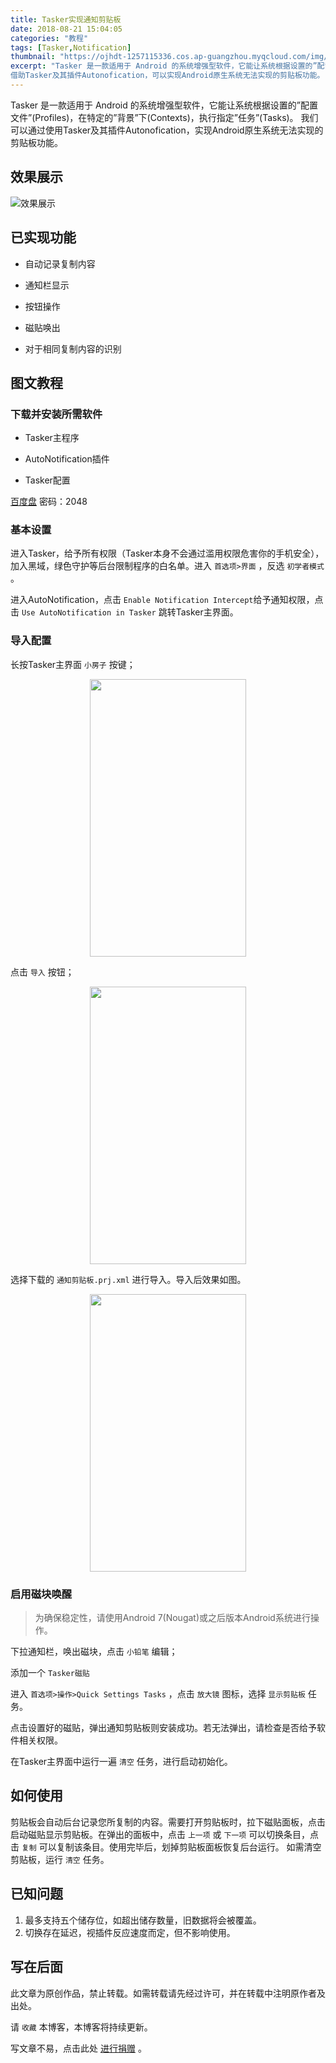 ```yaml
---
title: Tasker实现通知剪贴板
date: 2018-08-21 15:04:05
categories: "教程"
tags: [Tasker,Notification]
thumbnail: "https://ojhdt-1257115336.cos.ap-guangzhou.myqcloud.com/img/20180821/0.png"
excerpt: "Tasker 是一款适用于 Android 的系统增强型软件，它能让系统根据设置的”配置文件”(Profiles)，在特定的”背景”下(Contexts)，执行指定”任务”(Tasks)。<br>
借助Tasker及其插件Autonofication，可以实现Android原生系统无法实现的剪贴板功能。"
---
```

Tasker 是一款适用于 Android 的系统增强型软件，它能让系统根据设置的”配置文件”(Profiles)，在特定的”背景”下(Contexts)，执行指定”任务”(Tasks)。
我们可以通过使用Tasker及其插件Autonofication，实现Android原生系统无法实现的剪贴板功能。

## 效果展示

![效果展示](https://ojhdt-1257115336.cos.ap-guangzhou.myqcloud.com/img/20180821/1.png)

## 已实现功能
- 自动记录复制内容

- 通知栏显示

- 按钮操作

- 磁贴唤出

- 对于相同复制内容的识别


## 图文教程

### 下载并安装所需软件

* Tasker主程序

* AutoNotification插件

* Tasker配置

[百度盘](https://pan.baidu.com/wap/init?surl=c10ZYHa) 密码：2048

### 基本设置
进入Tasker，给予所有权限（Tasker本身不会通过滥用权限危害你的手机安全），加入黑域，绿色守护等后台限制程序的白名单。进入 `首选项>界面` ，反选 `初学者模式` 。

进入AutoNotification，点击 `Enable Notification Intercept`给予通知权限，点击 `Use AutoNotification in Tasker` 跳转Tasker主界面。

### 导入配置

长按Tasker主界面 `小房子` 按键；

<div align=center>
<img src="https://ojhdt-1257115336.cos.ap-guangzhou.myqcloud.com/img/20180821/2.png" width="250" height="444" />
</div>

点击 `导入` 按钮；

<div align=center>
<img src="https://ojhdt-1257115336.cos.ap-guangzhou.myqcloud.com/img/20180821/3.png" width="250" height="444" />
</div>

选择下载的 `通知剪贴板.prj.xml` 进行导入。导入后效果如图。

<div align=center>
<img src="https://ojhdt-1257115336.cos.ap-guangzhou.myqcloud.com/img/20180821/4.png" width="250" height="444" />
</div>


### 启用磁块唤醒
>为确保稳定性，请使用Android 7(Nougat)或之后版本Android系统进行操作。

下拉通知栏，唤出磁块，点击 `小铅笔` 编辑；

添加一个 `Tasker磁贴`

进入 `首选项>操作>Quick Settings Tasks` ，点击 `放大镜` 图标，选择 `显示剪贴板` 任务。

点击设置好的磁贴，弹出通知剪贴板则安装成功。若无法弹出，请检查是否给予软件相关权限。

在Tasker主界面中运行一遍 `清空` 任务，进行启动初始化。

## 如何使用

剪贴板会自动后台记录您所复制的内容。需要打开剪贴板时，拉下磁贴面板，点击启动磁贴显示剪贴板。在弹出的面板中，点击 `上一项` 或 `下一项` 可以切换条目，点击 `复制` 可以复制该条目。使用完毕后，划掉剪贴板面板恢复后台运行。
如需清空剪贴板，运行 `清空` 任务。

## 已知问题
1. 最多支持五个储存位，如超出储存数量，旧数据将会被覆盖。
2. 切换存在延迟，视插件反应速度而定，但不影响使用。

## 写在后面
此文章为原创作品，禁止转载。如需转载请先经过许可，并在转载中注明原作者及出处。

请 `收藏` 本博客，本博客将持续更新。

写文章不易，点击此处 <a data-fancybox data-src="#modal" href="javascript:;" >进行捐赠</a> 。



 <div style="display: none;" id="modal" > 

 <p>写文章不易，请我喝一杯咖啡吧~ <br>
 <img src="https://blog.ojhdt.com/alipay.png" width="240" height="364" alt="支付宝" /> <img src="https://blog.ojhdt.com/wechat.png" width="240" height="364" alt="微信" /> <br>

点击<a href="https://blog.ojhdt.com/donate">此处</a>前往捐赠详情页。
 </p> 
 </div> 



<script async src="//pagead2.googlesyndication.com/pagead/js/adsbygoogle.js"></script>
<ins class="adsbygoogle"
     style="display:block; text-align:center;"
     data-ad-layout="in-article"
     data-ad-format="fluid"
     data-ad-client="ca-pub-1043177129475579"
     data-ad-slot="7254716173"></ins>
<script>
     (adsbygoogle = window.adsbygoogle || []).push({});
</script>